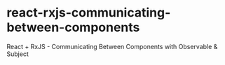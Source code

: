 # react-rxjs-communicating-between-components

React + RxJS - Communicating Between Components with Observable & Subject
